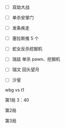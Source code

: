 

- [ ] 双劫大战
- [ ] 单杀安掌门
- [ ] 发条疾走
- [ ] 塞拉斯推 5 个
- [ ] 蛇女反杀挖掘机
- [ ] 瑞兹 单杀 pawn、挖掘机
- [ ] 瑞文 回头望月
- [ ] 沙皇



wbg vs t1

第1局
3：40  

第2局


第3局